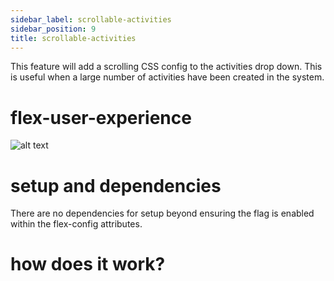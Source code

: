 ```yaml
---
sidebar_label: scrollable-activities
sidebar_position: 9
title: scrollable-activities
---
```


This feature will add a scrolling CSS config to the activities drop down. This is useful when a large number of activities have been created in the system.

# flex-user-experience

![alt text](/img/f1/scrollable-activities/flex-user-experience-scrollable-activities.gif)

# setup and dependencies

There are no dependencies for setup beyond ensuring the flag is enabled within the flex-config attributes.

# how does it work?
